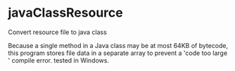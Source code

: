 # javaClassResource
Convert resource file to java class

Because a single method in a Java class may be at most 64KB of bytecode, this program stores file data in a separate array to prevent a 'code too large ' compile error.
tested in Windows.
